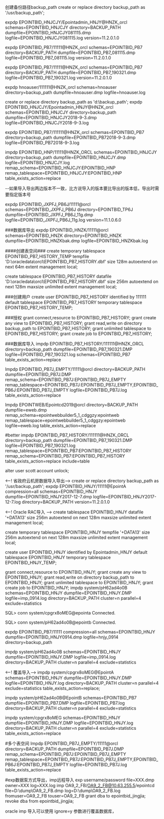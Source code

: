 创建备份路径backup_path
create or replace directory backup_path as '/usr/backup_path';

expdp EPOINTBID_HNJCJY/Epointadmin_HNJY@HNZK_orcl schemas=EPOINTBID_HNJCJY directory=BACKUP_PATH dumpfile=EPOINTBID_HNJCJY081115.dmp logfile=EPOINTBID_HNJCJY081115.log version=11.2.0.1.0

expdp EPOINTBID_PB7/11111@HNZK_orcl schemas=EPOINTBID_PB7 directory=BACKUP_PATH dumpfile=EPOINTBID_PB7_081115.dmp logfile=EPOINTBID_PB7_081115.log version=11.2.0.1.0

expdp EPOINTBID_PB7/11111@HNZK_orcl schemas=EPOINTBID_PB7 directory=BACKUP_PATH dumpfile=EPOINTBID_PB7_190321.dmp logfile=EPOINTBID_PB7_190321.log version=11.2.0.1.0


expdp hnoauser/111111@HNZK_orcl schemas=hnoauser directory=backup_path dumpfile=hnoauser.dmp logfile=hnoauser.log

create or replace directory backup_path as 'd:\backup_path';
expdp EPOINTBID_HNJCJY/Epointadmin_HNJY@HNZK_orcl schemas=EPOINTBID_HNJCJY directory=backup_path dumpfile=EPOINTBID_HNJCJY2018-9-3.dmp logfile=EPOINTBID_HNJCJY2018-9-3.log

expdp EPOINTBID_PB7/111111@HNZK_orcl schemas=EPOINTBID_PB7 directory=backup_path dumpfile=EPOINTBID_PB72018-9-3.dmp logfile=EPOINTBID_PB72018-9-3.log

impdp EPOINTBID_HNP/11111@HNZK_ORCL schemas=EPOINTBID_HNJCJY directory=backup_path dumpfile=EPOINTBID_HNJCJY.dmp logfile=EPOINTBID_HNJCJY.log remap_schema=EPOINTBID_HNJCJY:EPOINTBID_HNP remap_tablespace=EPOINTBID_HNJCJY:EPOINTBID_HNP table_exists_action=replace

--如果导入导出两边版本不一致，比方说导入的版本要比导出的版本低，导出时需要指定版本号


expdp EPOINTBID_JXPFJ_PB6J/11111@orcl schemas=EPOINTBID_JXPFJ_PB6J directory=EPOINTBID_TP6J dumpfile=EPOINTBID_JXPFJ_PB6J_11g.dmp logfile=EPOINTBID_JXPFJ_PB6J_11g.log version=11.1.0.6.0

###数据库导出
expdp EPOINTBID_HNZK/11111@orcl schemas=EPOINTBID_HNZK directory=EPOINTBID_HNZK dumpfile=EPOINTBID_HNZKbak.dmp logfile=EPOINTBID_HNZKbak.log

####创建表空间###
create temporary tablespace EPOINTBID_PB7_HISTORY_TEMP
tempfile 'D:\oracledata\orcl\EPOINTBID_PB7_HISTORY.dbf'
size 128m
autoextend on
next 64m
extent management local;

create tablespace EPOINTBID_PB7_HISTORY
datafile 'D:\oracledata\orcl\EPOINTBID_PB7_HISTORY.dbf'
size 256m
autoextend on
next 128m maxsize unlimited
extent management local;

###创建用户
create user EPOINTBID_PB7_HISTORY identified by 111111
default tablespace EPOINTBID_PB7_HISTORY
temporary tablespace EPOINTBID_PB7_HISTORY_TEMP;

###授权
grant connect,resource to EPOINTBID_PB7_HISTORY;
grant create any view to EPOINTBID_PB7_HISTORY;
grant read,write on directory backup_path to EPOINTBID_PB7_HISTORY;
grant unlimited tablespace to EPOINTBID_PB7_HISTORY;
grant create job to EPOINTBID_PB7_HISTORY;

###数据库导入
impdp EPOINTBID_PB7_HISTORY/111111@HNZK_ORCL directory=backup_path dumpfile=EPOINTBID_PB7_190321.DMP logfile=EPOINTBID_PB7_190321.log schemas=EPOINTBID_PB7 table_exists_action=replace

Impdp EPOINTBID_PB7J_EMPTY/11111@orcl directory=BACKUP_PATH dumpfile=EPOINTBID_PB7J.DMP remap_schema=EPOINTBID_PB7J:EPOINTBID_PB7J_EMPTY remap_tablespace=EPOINTBID_PB7J:EPOINTBID_PB7J_EMPTY,EPOINTBID_PB6J:EPOINTBID_PB7J_EMPTY logfile=EPOINTBID_PB7J.log table_exists_action=replace

Impdp EPOINTWEB/Epointcd2019@orcl directory=BACKUP_PATH dumpfile=eweb.dmp remap_schema=epointwebbuilder5_1_cdggzy:epointweb remap_tablespace=epointwebbuilder5_1_cdggzy:epointweb logfile=eweb.log table_exists_action=replace

#better
impdp EPOINTBID_PB7_HISTORY/111111@HNZK_ORCL directory=backup_path dumpfile=EPOINTBID_PB7_190321.DMP logfile=EPOINTBID_PB7_190321.log remap_tablespace=EPOINTBID_PB7:EPOINTBID_PB7_HISTORY remap_schema=EPOINTBID_PB7:EPOINTBID_PB7_HISTORY table_exists_action=replace 
include=table


alter user scott account unlock;

<--! 省政府云机房数据导入导出-->
create or replace directory backup_path as '/usr/backup_path';
expdp EPOINTBID_HNJY/11111@EpointA  compression=all schemas=EPOINTBID_HNJY dumpfile=EPOINTBID_HNJY2017-12-7.dmp logfile=EPOINTBID_HNJY2017-12-7.log directory=BACKUP_PATH version=11.2.0.1.0

<--! Oracle RAC导入 -->
create tablespace EPOINTBID_HNJY
datafile '+DATA13'
size 256m
autoextend on
next 128m maxsize unlimited
extent management local;

create temporary tablespace EPOINTBID_HNJY
tempfile '+DATA13'
size 256m
autoextend on
next 128m maxsize unlimited
extent management local;



create user EPOINTBID_HNJY identified by Epointadmin_HNJY
default tablespace EPOINTBID_HNJY
temporary tablespace EPOINTBID_HNJY_TEMP;

grant connect,resource to EPOINTBID_HNJY;
grant create any view to EPOINTBID_HNJY;
grant read,write on directory backup_path to EPOINTBID_HNJY;
grant unlimited tablespace to EPOINTBID_HNJY;
grant create job to EPOINTBID_HNJY;
impdp system/pH62ad4o0B schemas=EPOINTBID_HNJY dumpfile=EPOINTBID_HNJY.DMP logfile=imp_0914.log directory=BACKUP_PATH cluster=n parallel=4 exclude=statistics

SQL> conn system/cpgrx8oMEG@epointa
Connected.

SQL> conn system/pH62ad4o0B@epointb
Connected.

expdp EPOINTBID_PB7/11111 compression=all schemas=EPOINTBID_HNJY dumpfile=EPOINTBID_HNJY0914.dmp logfile=hnjy_0914 directory=backup_path

impdp system/pH62ad4o0B schemas=EPOINTBID_HNJY dumpfile=EPOINTBID_HNJY.DMP logfile=imp_0914.log directory=BACKUP_PATH cluster=n parallel=4 exclude=statistics

<--! 覆盖导入-->
impdp system/cpgrx8oMEG@EpointA schemas=EPOINTBID_HNJY dumpfile=EPOINTBID_HNJY.DMP logfile=EPOINTBID_HNJY.log directory=BACKUP_PATH cluster=n parallel=4 exclude=statistics table_exists_action=replace;

impdp system/pH62ad4o0B@EpointB schemas=EPOINTBID_PB7 dumpfile=EPOINTBID_PB7.DMP logfile=EPOINTBID_PB7.log directory=BACKUP_PATH cluster=n parallel=4 exclude=statistics

impdp system/cpgrx8oMEG schemas=EPOINTBID_HNJY dumpfile=EPOINTBID_HNJY.DMP logfile=EPOINTBID_HNJY.log directory=BACKUP_PATH cluster=n parallel=4 exclude=statistics table_exists_action=replace


#多个表空间
Impdp EPOINTBID_PB7J_EMPTY/11111@orcl directory=BACKUP_PATH dumpfile=EPOINTBID_PB7J.DMP remap_schema=EPOINTBID_PB7J:EPOINTBID_PB7J_EMPTY remap_tablespace=EPOINTBID_PB7J:EPOINTBID_PB7J_EMPTY,EPOINTBID_PB6J:EPOINTBID_PB7J_EMPTY logfile=EPOINTBID_PB7J.log table_exists_action=replace


#exp数据泵方式导出，imp远程导入
exp username/password file=XXX.dmp owner=XXX log=XXX.log 
imp OA9_2_FB/OA9_2_FB@10.63.255.5/epointcd file=D:\dump\OA9_2_FB.dmp log=D:\dump\OA9_2_FB.log fromuser=OA9_2_FB touser=OA9_2_FB
grant dba to epointbid_jingjia;
revoke dba from epointbid_jingjia;

oracle imp 导入可以使用 ignore=y 参数进行覆盖数据库，

